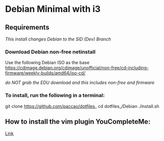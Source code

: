 # Debian Minimal with i3

## Requirements

_This install changes Debian to the SID (Dev) Branch_

### Download Debian non-free netinstall

Use the following Debian ISO as the base <https://cdimage.debian.org/cdimage/unofficial/non-free/cd-including-firmware/weekly-builds/amd64/iso-cd/>

_do NOT grab the EDU download and this includes non-free and firmware_

### To install, run the following in a terminal:

git clone https://github.com/paccao/dotfiles_
cd dotfiles_/Debian
./install.sh

## How to install the vim plugin YouCompleteMe:
[Link](https://ethans.me/posts/2018-09-01-installing-vim-with-youcompleteme-plugin-to-enable-autocomplete/)
